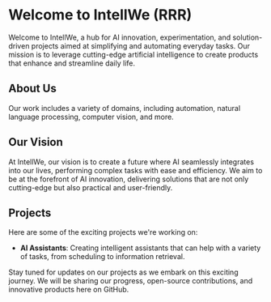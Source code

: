 # Welcome to IntellWe (RRR)

Welcome to IntellWe, a hub for AI innovation, experimentation, and solution-driven projects aimed at simplifying and automating everyday tasks. Our mission is to leverage cutting-edge artificial intelligence to create products that enhance and streamline daily life.

## About Us

Our work includes a variety of domains, including automation, natural language processing, computer vision, and more. 

## Our Vision

At IntellWe, our vision is to create a future where AI seamlessly integrates into our lives, performing complex tasks with ease and efficiency. We aim to be at the forefront of AI innovation, delivering solutions that are not only cutting-edge but also practical and user-friendly.

## Projects

Here are some of the exciting projects we're working on:

- **AI Assistants**: Creating intelligent assistants that can help with a variety of tasks, from scheduling to information retrieval.

Stay tuned for updates on our projects as we embark on this exciting journey. We will be sharing our progress, open-source contributions, and innovative products here on GitHub.

